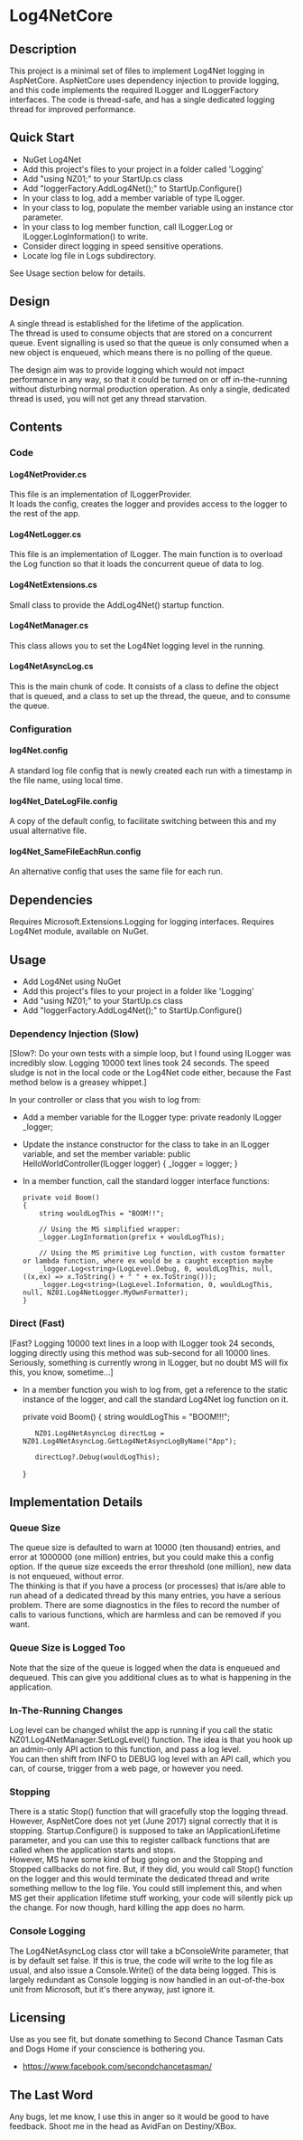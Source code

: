 # Log4NetCore

## Description

This project is a minimal set of files to implement Log4Net logging in AspNetCore.
AspNetCore uses dependency injection to provide logging, and this code implements the required ILogger and ILoggerFactory interfaces.
The code is thread-safe, and has a single dedicated logging thread for improved performance.


 
## Quick Start

 - NuGet Log4Net
 - Add this project's files to your project in a folder called 'Logging'
 - Add "using NZ01;" to your StartUp.cs class
 - Add "loggerFactory.AddLog4Net();" to StartUp.Configure()
 - In your class to log, add a member variable of type ILogger.
 - In your class to log, populate the member variable using an instance ctor parameter.
 - In your class to log member function, call ILogger.Log<T> or ILogger.LogInformation() to write.
 - Consider direct logging in speed sensitive operations.
 - Locate log file in Logs subdirectory.
 
See Usage section below for details.


## Design

A single thread is established for the lifetime of the application.  
The thread is used to consume objects that are stored on a concurrent queue.
Event signalling is used so that the queue is only consumed when a new object is enqueued, which means there is no polling of the queue.

The design aim was to provide logging which would not impact performance in any way, so that it could be turned on or off in-the-running without disturbing normal production operation.
As only a single, dedicated thread is used, you will not get any thread starvation.


## Contents

### Code

#### Log4NetProvider.cs
    
This file is an implementation of ILoggerProvider.  
It loads the config, creates the logger and provides access to the logger to the rest of the app.


#### Log4NetLogger.cs

This file is an implementation of ILogger.
The main function is to overload the Log<T> function so that it loads the concurrent queue of data to log.


#### Log4NetExtensions.cs

Small class to provide the AddLog4Net() startup function.


#### Log4NetManager.cs

This class allows you to set the Log4Net logging level in the running.


#### Log4NetAsyncLog.cs

This is the main chunk of code.
It consists of a class to define the object that is queued, and a class to set up the thread, the queue, and to consume the queue.


### Configuration

#### log4Net.config 

A standard log file config that is newly created each run with a timestamp in the file name, using local time.


#### log4Net_DateLogFile.config 

A copy of the default config, to facilitate switching between this and my usual alternative file.


#### log4Net_SameFileEachRun.config

An alternative config that uses the same file for each run.



## Dependencies

Requires Microsoft.Extensions.Logging for logging interfaces.
Requires Log4Net module, available on NuGet.



## Usage

 - Add Log4Net using NuGet
 - Add this project's files to your project in a folder like 'Logging'
 - Add "using NZ01;" to your StartUp.cs class
 - Add "loggerFactory.AddLog4Net();" to StartUp.Configure()

### Dependency Injection (Slow)

[Slow?: Do your own tests with a simple loop, but I found using ILogger was incredibly slow.  Logging 10000 text lines took 24 seconds.  The speed sludge is not in the local code or the Log4Net code either, because the Fast method below is a greasey whippet.]

In your controller or class that you wish to log from:

 - Add a member variable for the ILogger type:
       private readonly ILogger _logger;
       
 - Update the instance constructor for the class to take in an ILogger variable, and set the member variable:
       public HelloWorldController(ILogger<HelloWorldController> logger) { _logger = logger; }
       
 - In a member function, call the standard logger interface functions:
 
       private void Boom()
       {
           string wouldLogThis = "BOOM!!";

           // Using the MS simplified wrapper:
           _logger.LogInformation(prefix + wouldLogThis);
                
           // Using the MS primitive Log function, with custom formatter or lambda function, where ex would be a caught exception maybe
           _logger.Log<string>(LogLevel.Debug, 0, wouldLogThis, null, ((x,ex) => x.ToString() + " " + ex.ToString()));
           _logger.Log<string>(LogLevel.Information, 0, wouldLogThis, null, NZ01.Log4NetLogger.MyOwnFormatter);
       }
 
### Direct (Fast)

[Fast? Logging 10000 text lines in a loop with ILogger took 24 seconds, logging directly using this method was sub-second for all 10000 lines.  Seriously, something is currently wrong in ILogger, but no doubt MS will fix this, you know, sometime...]

 - In a member function you wish to log from, get a reference to the static instance of the logger, and call the standard Log4Net log function on it.   
 
      private void Boom()
      {
          string wouldLogThis = "BOOM!!!";
          
          NZ01.Log4NetAsyncLog directLog = NZ01.Log4NetAsyncLog.GetLog4NetAsyncLogByName("App");
          
          directLog?.Debug(wouldLogThis); 
      }



## Implementation Details

### Queue Size

The queue size is defaulted to warn at 10000 (ten thousand) entries, and error at 1000000 (one million) entries, but you could make this a config option.
If the queue size exceeds the error threshold (one million), new data is not enqueued, without error.  
The thinking is that if you have a process (or processes) that is/are able to run ahead of a dedicated thread by this many entries, you have a serious problem.
There are some diagnostics in the files to record the number of calls to various functions, which are harmless and can be removed if you want.


### Queue Size is Logged Too

Note that the size of the queue is logged when the data is enqueued and dequeued.
This can give you additional clues as to what is happening in the application.


### In-The-Running Changes

Log level can be changed whilst the app is running if you call the static NZ01.Log4NetManager.SetLogLevel() function.
The idea is that you hook up an admin-only API action to this function, and pass a log level.  
You can then shift from INFO to DEBUG log level with an API call, which you can, of course, trigger from a web page, or however you need.


### Stopping

There is a static Stop() function that will gracefully stop the logging thread.
However, AspNetCore does not yet (June 2017) signal correctly that it is stopping.
Startup.Configure() is supposed to take an IApplicationLifetime parameter, and you can use this to register callback functions that are called when the application starts and stops.  
However, MS have some kind of bug going on and the Stopping and Stopped callbacks do not fire.
But, if they did, you would call Stop() function on the logger and this would terminate the dedicated thread and write something mellow to the log file.
You could still implement this, and when MS get their application lifetime stuff working, your code will silently pick up the change.
For now though, hard killing the app does no harm.


### Console Logging

The Log4NetAsyncLog class ctor will take a bConsoleWrite parameter, that is by default set false.
If this is true, the code will write to the log file as usual, and also issue a Console.Write() of the data being logged.
This is largely redundant as Console logging is now handled in an out-of-the-box unit from Microsoft, but it's there anyway, just ignore it.



## Licensing

Use as you see fit, but donate something to Second Chance Tasman Cats and Dogs Home if your conscience is bothering you.
 - https://www.facebook.com/secondchancetasman/


 
## The Last Word

Any bugs, let me know, I use this in anger so it would be good to have feedback.
Shoot me in the head as AvidFan on Destiny/XBox.
